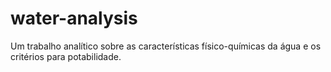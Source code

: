 # water-analysis
Um trabalho analítico sobre as características físico-químicas da água e os critérios para potabilidade.
